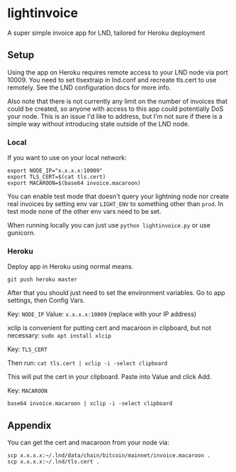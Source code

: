 # lightinvoice

A super simple invoice app for LND, tailored for Heroku deployment

## Setup

Using the app on Heroku requires remote access to your LND node via port 10009. 
You need to set tlsextraip in lnd.conf and recreate tls.cert to use remotely. 
See the LND configuration docs for more info.

Also note that there is not currently any limit on the number of invoices that could be created, so anyone with access to this app could potentially DoS your node. This is an issue I'd like to address, but I'm not sure if there is a simple way without introducing state outside of the LND node.

### Local

If you want to use on your local network:
```
export NODE_IP="x.x.x.x:10009"
export TLS_CERT=$(cat tls.cert)
export MACAROON=$(base64 invoice.macaroon)
```

You can enable test mode that doesn't query your lightning node nor create real invoices by setting env var `LIGHT_ENV` to something other than `prod`. In test mode none of the other env vars need to be set.

When running locally you can just use `python lightinvoice.py` or use gunicorn.

### Heroku

Deploy app in Heroku using normal means.

`git push heroku master`

After that you should just need to set the environment variables. 
Go to app settings, then Config Vars.

Key: `NODE_IP`
Value: `x.x.x.x:10009` (replace with your IP address)

xclip is convenient for putting cert and macaroon in clipboard, but not necessary:
`sudo apt install xlcip`

Key: `TLS_CERT`

Then run: `cat tls.cert | xclip -i -select clipboard`

This will put the cert in your clipboard. Paste into Value and click Add.

Key: `MACAROON`

`base64 invoice.macaroon | xclip -i -select clipboard`

## Appendix

You can get the cert and macaroon from your node via:
```
scp x.x.x.x:~/.lnd/data/chain/bitcoin/mainnet/invoice.macaroon .
scp x.x.x.x:~/.lnd/tls.cert .
```
